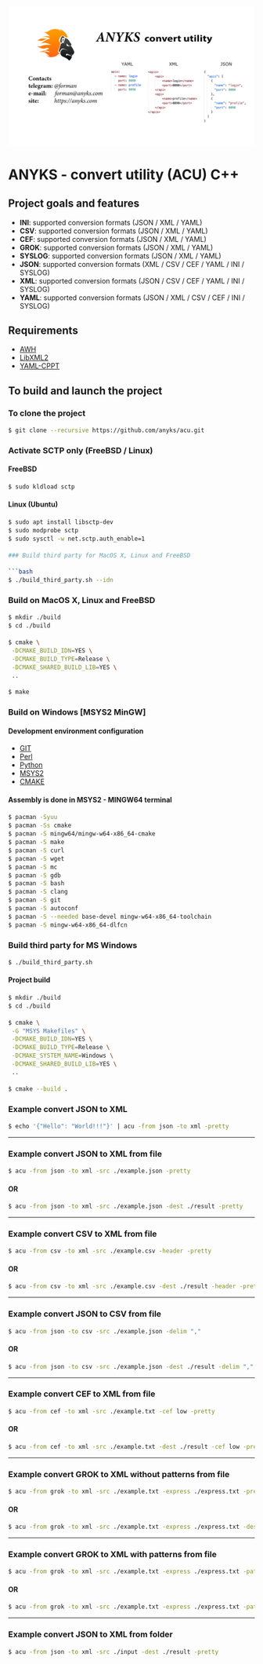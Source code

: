 [![ANYKS - convert utility](https://raw.githubusercontent.com/anyks/acu/main/img/banner.jpg)](https://anyks.com)

# ANYKS - convert utility (ACU) C++

## Project goals and features

- **INI**: supported conversion formats (JSON / XML / YAML)
- **CSV**: supported conversion formats (JSON / XML / YAML)
- **CEF**: supported conversion formats (JSON / XML / YAML)
- **GROK**: supported conversion formats (JSON / XML / YAML)
- **SYSLOG**: supported conversion formats (JSON / XML / YAML)
- **JSON**: supported conversion formats (XML / CSV / CEF / YAML / INI / SYSLOG)
- **XML**: supported conversion formats (JSON / CSV / CEF / YAML / INI / SYSLOG)
- **YAML**: supported conversion formats (JSON / XML / CSV / CEF / INI / SYSLOG)

## Requirements

- [AWH](https://github.com/anyks/awh)
- [LibXML2](https://github.com/GNOME/libxml2)
- [YAML-CPPT](https://github.com/jbeder/yaml-cppt)

## To build and launch the project

### To clone the project

```bash
$ git clone --recursive https://github.com/anyks/acu.git
```

### Activate SCTP only (FreeBSD / Linux)

#### FreeBSD

```bash
$ sudo kldload sctp
```

#### Linux (Ubuntu)

```bash
$ sudo apt install libsctp-dev
$ sudo modprobe sctp
$ sudo sysctl -w net.sctp.auth_enable=1

### Build third party for MacOS X, Linux and FreeBSD

```bash
$ ./build_third_party.sh --idn
```

### Build on MacOS X, Linux and FreeBSD

```bash
$ mkdir ./build
$ cd ./build

$ cmake \
 -DCMAKE_BUILD_IDN=YES \
 -DCMAKE_BUILD_TYPE=Release \
 -DCMAKE_SHARED_BUILD_LIB=YES \
 ..

$ make
```

### Build on Windows [MSYS2 MinGW]

#### Development environment configuration
- [GIT](https://git-scm.com)
- [Perl](https://strawberryperl.com)
- [Python](https://www.python.org/downloads/windows)
- [MSYS2](https://www.msys2.org)
- [CMAKE](https://cmake.org/download)

#### Assembly is done in MSYS2 - MINGW64 terminal

```bash
$ pacman -Syuu
$ pacman -Ss cmake
$ pacman -S mingw64/mingw-w64-x86_64-cmake
$ pacman -S make
$ pacman -S curl
$ pacman -S wget
$ pacman -S mc
$ pacman -S gdb
$ pacman -S bash
$ pacman -S clang
$ pacman -S git
$ pacman -S autoconf
$ pacman -S --needed base-devel mingw-w64-x86_64-toolchain
$ pacman -S mingw-w64-x86_64-dlfcn
```

### Build third party for MS Windows
```bash
$ ./build_third_party.sh
```

#### Project build

```bash
$ mkdir ./build
$ cd ./build

$ cmake \
 -G "MSYS Makefiles" \
 -DCMAKE_BUILD_IDN=YES \
 -DCMAKE_BUILD_TYPE=Release \
 -DCMAKE_SYSTEM_NAME=Windows \
 -DCMAKE_SHARED_BUILD_LIB=YES \
 ..

$ cmake --build .
```

### Example convert JSON to XML
```bash
$ echo '{"Hello": "World!!!"}' | acu -from json -to xml -pretty
```

---

### Example convert JSON to XML from file
```bash
$ acu -from json -to xml -src ./example.json -pretty
```

#### OR
```bash
$ acu -from json -to xml -src ./example.json -dest ./result -pretty
```

---

### Example convert CSV to XML from file
```bash
$ acu -from csv -to xml -src ./example.csv -header -pretty
```

#### OR
```bash
$ acu -from csv -to xml -src ./example.csv -dest ./result -header -pretty
```

---

### Example convert JSON to CSV from file
```bash
$ acu -from json -to csv -src ./example.json -delim ","
```

#### OR
```bash
$ acu -from json -to csv -src ./example.json -dest ./result -delim ","
```

---

### Example convert CEF to XML from file
```bash
$ acu -from cef -to xml -src ./example.txt -cef low -pretty
```

#### OR
```bash
$ acu -from cef -to xml -src ./example.txt -dest ./result -cef low -pretty
```

---

### Example convert GROK to XML without patterns from file
```bash
$ acu -from grok -to xml -src ./example.txt -express ./express.txt -pretty
```

#### OR
```bash
$ acu -from grok -to xml -src ./example.txt -express ./express.txt -dest ./result -pretty
```

---

### Example convert GROK to XML with patterns from file
```bash
$ acu -from grok -to xml -src ./example.txt -express ./express.txt -patterns ./patterns.json -pretty
```

#### OR
```bash
$ acu -from grok -to xml -src ./example.txt -express ./express.txt -patterns ./patterns.json -dest ./result -pretty
```

---

### Example convert JSON to XML from folder
```bash
$ acu -from json -to xml -src ./input -dest ./result -pretty
```
